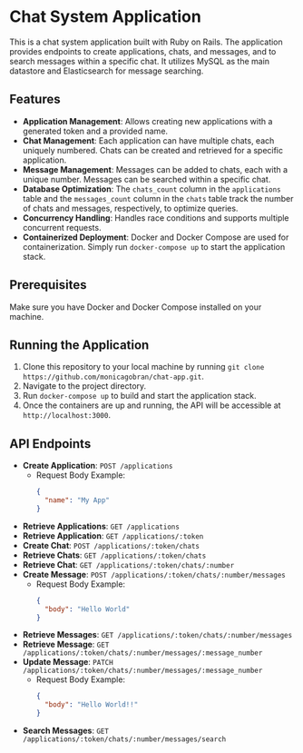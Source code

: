# Chat System Application

This is a chat system application built with Ruby on Rails. The application provides endpoints to create applications, chats, and messages, and to search messages within a specific chat. It utilizes MySQL as the main datastore and Elasticsearch for message searching.

## Features

- **Application Management**: Allows creating new applications with a generated token and a provided name.
- **Chat Management**: Each application can have multiple chats, each uniquely numbered. Chats can be created and retrieved for a specific application.
- **Message Management**: Messages can be added to chats, each with a unique number. Messages can be searched within a specific chat.
- **Database Optimization**: The `chats_count` column in the `applications` table and the `messages_count` column in the `chats` table track the number of chats and messages, respectively, to optimize queries.
- **Concurrency Handling**: Handles race conditions and supports multiple concurrent requests.
- **Containerized Deployment**: Docker and Docker Compose are used for containerization. Simply run `docker-compose up` to start the application stack.

## Prerequisites

Make sure you have Docker and Docker Compose installed on your machine.

## Running the Application

1. Clone this repository to your local machine by running `git clone https://github.com/monicagobran/chat-app.git`.
2. Navigate to the project directory.
3. Run `docker-compose up` to build and start the application stack.
4. Once the containers are up and running, the API will be accessible at `http://localhost:3000`.

## API Endpoints

- **Create Application**: `POST /applications`
  - Request Body Example:
    ```json
    {
      "name": "My App"
    }
    ```
- **Retrieve Applications**: `GET /applications`
- **Retrieve Application**: `GET /applications/:token`
- **Create Chat**: `POST /applications/:token/chats`
- **Retrieve Chats**: `GET /applications/:token/chats`
- **Retrieve Chat**: `GET /applications/:token/chats/:number`
- **Create Message**: `POST /applications/:token/chats/:number/messages`
  - Request Body Example:
    ```json
    {
      "body": "Hello World"
    }
    ```
- **Retrieve Messages**: `GET /applications/:token/chats/:number/messages`
- **Retrieve Message**: `GET /applications/:token/chats/:number/messages/:message_number`
- **Update Message**: `PATCH /applications/:token/chats/:number/messages/:message_number`
  - Request Body Example:
    ```json
    {
      "body": "Hello World!!"
    }
    ```
- **Search Messages**: `GET /applications/:token/chats/:number/messages/search`